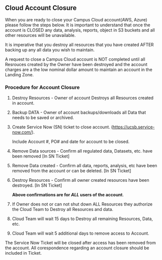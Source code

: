 ## Cloud Account Closure

When you are ready to close your Campus Cloud account(AWS, Azure) please follow the steps below.  It is important to understand that once the account is CLOSED any data, analysis, reports, object in S3 buckets and all other resources will be unavailable. 

It is imperative that you destroy all resources that you have created AFTER backing up any all data you wish to maintain.

A request to close a Campus Cloud account is NOT completed until all Resrouces created by the Owner have been destroyed and the account charges are a the low nominal dollar amount to maintain an account in the Landing Zone.

### Procedure for Account Closure

1. Destroy Resources - Owner of account Destroys all Resources created in account.
2. Backup DATA - Owner of account backups/downloads all Data that needs to be saved or archived.
3. Create Service Now (SN) ticket to close account. (https://ucsb.service-now.com/).

   Include Account #, PO# and date for account to be closed.
 
4. Remove Data sources - Confirm all regulated data, Datasets, etc. have been removed [In SN Ticket]
5. Remove Data created - Confirm all data, reports, analysis, etc have been removed from the account or can be deleted. [In SN Ticket]
6. Destroy Resources - Confirm all owner created resources have been destroyed. [In SN Ticket]

   **Above confirmations are for *ALL* users of the account**.

7. If Owner does not or can not shut down ALL Resources they authorize the Cloud Team to Destroy all Resources and data.
8. Cloud Team will wait 15 days to Destroy all remaining Resources, Data, etc.
9. Cloud Team will wait 5 additional days to remove access to Account.


The Service Now Ticket will be closed after access has been removed from the account.  All corespondence regarding an account closure should be included in Ticket.
